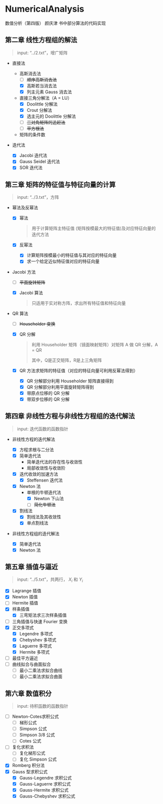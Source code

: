 # NumericalAnalysis
数值分析（第四版） 颜庆津 书中部分算法的代码实现

## 第二章 线性方程组的解法

> input: “../2.txt”，增广矩阵

- 直接法
  - 高斯消去法
    - [ ] ~~顺序高斯消去法~~
    - [x] 高斯若当消去法
    - [x] 列主元素 Gauss 消去法
  - 直接三角分解法（A = LU）
    * [x] Doolittle 分解法
    * [x] Crout 分解法
    * [x] 选主元的 Doolittle 分解法
    * [ ] ~~三对角矩阵的追赶法~~
    * [ ] ~~平方根法~~
  - 矩阵的条件数
- 迭代法

  - [x] Jacobi 迭代法
  - [x] Gauss Seidel 迭代法
  - [x] SOR 迭代法

## 第三章 矩阵的特征值与特征向量的计算

> input: “../3.txt”，方阵

- 幂法及反幂法
  - [x] 幂法

    > 用于计算矩阵主特征值 (矩阵按模最大的特征值)及对应特征向量的迭代方法

  - [x] 反幂法

    - [x] 计算矩阵按模最小的特征值与其对应的特征向量
    - [x] 求一个给定近似特征值对应的特征向量

- Jacobi 方法

  - [ ] ~~平面旋转矩阵~~

  - [x] Jacobi 算法

    > 只适用于实对称方阵，求出所有特征值和特征向量

- QR 算法

  - [ ] ~~Householder 变换~~

  - [x] QR 分解

    > 利用 Householder 矩阵（镜面映射矩阵）对矩阵 A 做 QR 分解，A = QR
    >
    > 其中，Q是正交矩阵，R是上三角矩阵

  - [x] QR 方法求矩阵的特征值（对应的特征向量可利用反幂法得到）

    - [x] QR 分解部分利用 Householder 矩阵直接得到
    - [x] QR 分解部分利用平面旋转矩阵得到
    - [x] 带原点位移的 QR 分解
    - [x] 带双步位移的 QR 分解

## 第四章 非线性方程与非线性方程组的迭代解法

> input: 迭代函数的函数指针

- 非线性方程的迭代解法

    * [x] 方程求根与二分法
    * [x] 简单迭代法
      - 简单迭代法的存在性与收敛性
      - 局部收敛性与收敛阶
    * [x] 迭代收敛的加速方法
      * [x] Steffensen 迭代法
    * [x] Newton 法
      - 单根的牛顿迭代法
        - [x] Newton 下山法
        - [ ] ~~简化牛顿法~~
    * [x] 割线法
      * [x] 割线法及其收敛性
      * [x] 单点割线法

- 非线性方程组的迭代解法

    * [x] 简单迭代法
    * [x] Newton 法

## 第五章 插值与逼近

> input: “../5.txt”，共两行， $X_i$ 和 $Y_i$

* [x] Lagrange 插值
* [x] Newton 插值
* [ ] Hermite 插值
* [x] 样条插值
  * [x] 三弯矩法求三次样条插值
* [ ] 三角插值与快速 Fourier 变换
* [x] 正交多项式
  * [x] Legendre 多项式
  * [x] Chebyshev 多项式
  * [x] Laguerre 多项式
  * [x] Hermite 多项式
* [ ] 最佳平方逼近
* [ ] 曲线拟合与曲面拟合
  * [ ] 最小二乘法求拟合曲线
  * [ ] 最小二乘法求拟合曲面

## 第六章 数值积分

> input: 待积函数的函数指针

* [ ] Newton-Cotes求积公式
  * [ ] 梯形公式
  * [ ] Simpson 公式
  * [ ] Simpson 3/8 公式
  * [ ] Cotes 公式
* [ ] 复化求积法
  * [ ] 复化梯形公式
  * [ ] 复化 Simpson 公式
* [x] Romberg 积分法
* [x] Gauss 型求积公式
  * [x] Gauss-Legendre 求积公式
  * [x] Gauss-Laguerre 求积公式
  * [x] Gauss-Hermite 求积公式
  * [x] Gauss-Chebyshev 求积公式